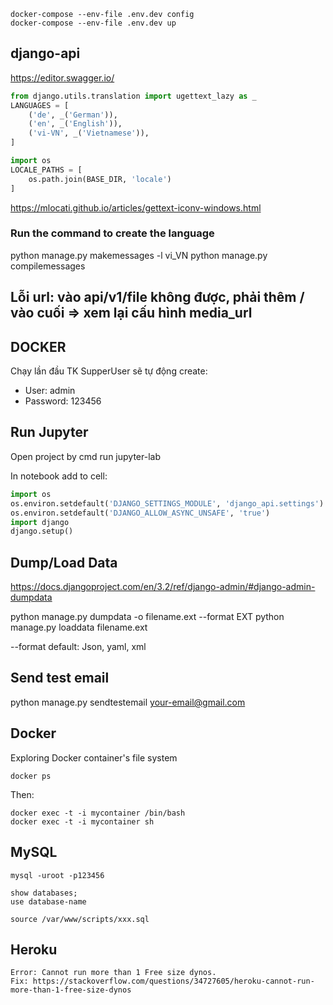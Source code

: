 ```
docker-compose --env-file .env.dev config
docker-compose --env-file .env.dev up
```

## django-api
https://editor.swagger.io/


```python
from django.utils.translation import ugettext_lazy as _
LANGUAGES = [
    ('de', _('German')),
    ('en', _('English')),
    ('vi-VN', _('Vietnamese')),
]
```

```python
import os
LOCALE_PATHS = [
    os.path.join(BASE_DIR, 'locale')
]
```
https://mlocati.github.io/articles/gettext-iconv-windows.html


### Run the command to create the language
python manage.py makemessages -l vi_VN
python manage.py compilemessages

## Lỗi url: vào api/v1/file không được, phải thêm / vào cuối => xem lại cấu hình media_url

## DOCKER
Chạy lần đầu TK SupperUser sẽ tự động create:
- User: admin
- Password: 123456


## Run Jupyter

Open project by cmd run jupyter-lab

In notebook add to cell:
```python
import os
os.environ.setdefault('DJANGO_SETTINGS_MODULE', 'django_api.settings')
os.environ.setdefault('DJANGO_ALLOW_ASYNC_UNSAFE', 'true')
import django
django.setup()
```
## Dump/Load Data
https://docs.djangoproject.com/en/3.2/ref/django-admin/#django-admin-dumpdata

python manage.py dumpdata -o filename.ext --format EXT
python manage.py loaddata filename.ext

--format default: Json, yaml, xml


## Send test email
python manage.py sendtestemail your-email@gmail.com


## Docker

Exploring Docker container's file system
```
docker ps
```
Then:
```
docker exec -t -i mycontainer /bin/bash
docker exec -t -i mycontainer sh
```

## MySQL
```
mysql -uroot -p123456

show databases;
use database-name
```
```
source /var/www/scripts/xxx.sql
```


## Heroku
```
Error: Cannot run more than 1 Free size dynos.
Fix: https://stackoverflow.com/questions/34727605/heroku-cannot-run-more-than-1-free-size-dynos
```